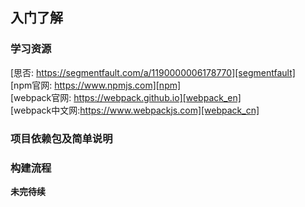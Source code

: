 ## 入门了解

### 学习资源
[思否: https://segmentfault.com/a/1190000006178770][segmentfault]  
[npm官网: https://www.npmjs.com][npm]  
[webpack官网: https://webpack.github.io][webpack_en]  
[webpack中文网:https://www.webpackjs.com][webpack_cn]


### 项目依赖包及简单说明


### 构建流程


**未完待续**


<!-- 此处为链接标注 -->
[segmentfault]:https://segmentfault.com/a/1190000006178770
[npm]:https://www.npmjs.com/
[webpack_en]:https://webpack.github.io/
[webpack_cn]:https://www.webpackjs.com